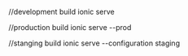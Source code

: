 //development build
ionic serve

//production build
ionic serve --prod

//stanging build
ionic serve --configuration staging
